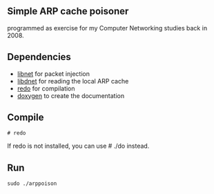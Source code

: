 ## Simple ARP cache poisoner ##

programmed as exercise for my Computer Networking studies back in 2008.

## Dependencies ##

* [libnet][1] for packet injection
* [libdnet][2] for reading the local ARP cache
* [redo][3] for compilation
* [doxygen][4] to create the documentation

## Compile ##

    # redo

If redo is not installed, you can use
    # ./do
instead.

## Run ##

    sudo ./arppoison

[1]: http://libnet-dev.sourceforge.net/
[2]: http://libdnet.sourceforge.net/
[3]: http://github.com/apenwarr/redo
[4]: http://www.doxygen.org/
